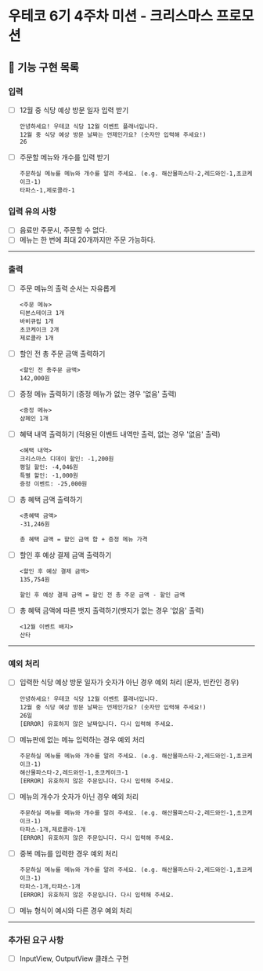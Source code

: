 # 우테코 6기 4주차 미션 - 크리스마스 프로모션

## 🚀 기능 구현 목록

### 입력
- [ ] 12월 중 식당 예상 방문 일자 입력 받기
    ```
    안녕하세요! 우테코 식당 12월 이벤트 플래너입니다.
    12월 중 식당 예상 방문 날짜는 언제인가요? (숫자만 입력해 주세요!)
    26
    ```
- [ ] 주문할 메뉴와 개수를 입력 받기
    ```
    주문하실 메뉴를 메뉴와 개수를 알려 주세요. (e.g. 해산물파스타-2,레드와인-1,초코케이크-1)
    타파스-1,제로콜라-1 
    ```
### 입력 유의 사항
- [ ] 음료만 주문시, 주문할 수 없다.
- [ ] 메뉴는 한 번에 최대 20개까지만 주문 가능하다.
---
### 출력
- [ ] 주문 메뉴의 출력 순서는 자유롭게
    ```
    <주문 메뉴>
    티본스테이크 1개
    바비큐립 1개
    초코케이크 2개
    제로콜라 1개
    ```
- [ ] 할인 전 총 주문 금액 출력하기
    ```
    <할인 전 총주문 금액>
    142,000원
    ```
- [ ] 증정 메뉴 출력하기 (증정 메뉴가 없는 경우 '없음' 출력)
    ```
    <증정 메뉴>
    샴페인 1개
    ```
- [ ] 혜택 내역 출력하기 (적용된 이벤트 내역만 출력, 없는 경우 '없음' 출력)
    ```
    <혜택 내역>
    크리스마스 디데이 할인: -1,200원
    평일 할인: -4,046원
    특별 할인: -1,000원
    증정 이벤트: -25,000원
    ```
- [ ] 총 혜택 금액 출력하기
    ```
    <총혜택 금액>
    -31,246원
  
    총 혜택 금액 = 할인 금액 합 + 증정 메뉴 가격 
    ```
- [ ] 할인 후 예상 결제 금액 출력하기
    ```
    <할인 후 예상 결제 금액>
    135,754원
  
    할인 후 예상 결제 금액 = 할인 전 총 주문 금액 - 할인 금액
    ```
- [ ] 총 혜택 금액에 따른 뱃지 출력하기(뱃지가 없는 경우 '없음' 출력)
    ```
    <12월 이벤트 배지>
    산타
    ```
---
### 예외 처리
- [ ] 입력한 식당 예상 방문 일자가 숫자가 아닌 경우 예외 처리 (문자, 빈칸인 경우)
    ```
    안녕하세요! 우테코 식당 12월 이벤트 플래너입니다.
    12월 중 식당 예상 방문 날짜는 언제인가요? (숫자만 입력해 주세요!)
    26일
    [ERROR] 유효하지 않은 날짜입니다. 다시 입력해 주세요.
    ```
- [ ] 메뉴판에 없는 메뉴 입력하는 경우 예외 처리
    ```
    주문하실 메뉴를 메뉴와 개수를 알려 주세요. (e.g. 해산물파스타-2,레드와인-1,초코케이크-1)
    해산물파스타-2,레드와인-1,초코케이크-1
    [ERROR] 유효하지 않은 주문입니다. 다시 입력해 주세요.
    ```
- [ ] 메뉴의 개수가 숫자가 아닌 경우 예외 처리
    ```
    주문하실 메뉴를 메뉴와 개수를 알려 주세요. (e.g. 해산물파스타-2,레드와인-1,초코케이크-1)
    타파스-1개,제로콜라-1개
    [ERROR] 유효하지 않은 주문입니다. 다시 입력해 주세요.
    ```
- [ ] 중복 메뉴를 입력한 경우 예외 처리
    ```
    주문하실 메뉴를 메뉴와 개수를 알려 주세요. (e.g. 해산물파스타-2,레드와인-1,초코케이크-1)
    타파스-1개,타파스-1개
    [ERROR] 유효하지 않은 주문입니다. 다시 입력해 주세요.
    ```
- [ ] 메뉴 형식이 예시와 다른 경우 예외 처리
---
### 추가된 요구 사항
- [ ] InputView, OutputView 클래스 구현